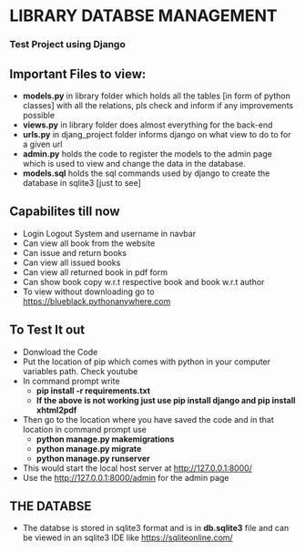 # LIBRARY DATABSE MANAGEMENT
### Test Project using Django

## Important Files to view:
* **models.py** in library folder which holds all the tables [in form of python classes] with all the relations, pls check and inform if any improvements possible
* **views.py** in library folder does almost everything for the back-end
* **urls.py** in djang_project folder informs django on what view to do to for a given url
* **admin.py** holds the code to register the models to the admin page which is used to view and change the data in the database.
* **models.sql** holds the sql commands used by django to create the database in sqlite3 [just to see]

## Capabilites till now
* Login Logout System and username in navbar
* Can view all book from the website
* Can issue and return books
* Can view all issued books
* Can view all returned book in pdf form
* Can show book copy w.r.t respective book and book w.r.t author
* To view without downloading go to https://blueblack.pythonanywhere.com

## To Test It out
* Donwload the Code
* Put the location of pip which comes with python in your computer variables path. Check youtube
* In command prompt write
  * **pip install -r requirements.txt**
  * **If the above is not working just use pip install django and pip install xhtml2pdf**
* Then go to the location where you have saved the code and in that location in command prompt use 
  * **python manage.py makemigrations**
  * **python manage.py migrate**
  * **python manage.py runserver**
* This would start the local host server at http://127.0.0.1:8000/
* Use the http://127.0.0.1:8000/admin for the admin page

## THE DATABSE 
* The databse is stored in sqlite3 format and is in **db.sqlite3** file and can be viewed in an sqlite3 IDE like https://sqliteonline.com/
